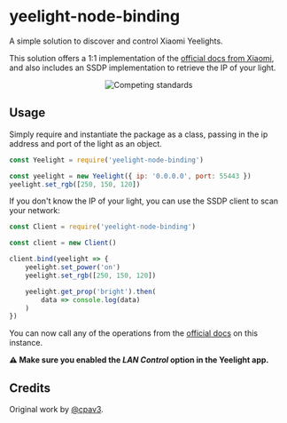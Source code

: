 # yeelight-node-binding

A simple solution to discover and control Xiaomi Yeelights.

This solution offers a 1:1 implementation of the [official docs from Xiaomi](http://www.yeelight.com/download/Yeelight_Inter-Operation_Spec.pdf), and also includes an SSDP implementation to retrieve the IP of your light.

<p align="center">
  <!-- Why isn't there Markdown for centered images? -->
  <img src="https://imgs.xkcd.com/comics/standards.png" alt="Competing standards">
</p>

## Usage

Simply require and instantiate the package as a class, passing in the ip address and port of the light as an object.

```javascript
const Yeelight = require('yeelight-node-binding')

const yeelight = new Yeelight({ ip: '0.0.0.0', port: 55443 })
yeelight.set_rgb([250, 150, 120])
```

If you don't know the IP of your light, you can use the SSDP client to scan your network:

```javascript
const Client = require('yeelight-node-binding')

const client = new Client()

client.bind(yeelight => {
    yeelight.set_power('on')
    yeelight.set_rgb([250, 150, 120])

    yeelight.get_prop('bright').then(
        data => console.log(data)
    )
})
```

You can now call any of the operations from the [official docs](http://www.yeelight.com/download/Yeelight_Inter-Operation_Spec.pdf) on this instance.

**⚠️ Make sure you enabled the *LAN Control* option in the Yeelight app.**

## Credits

Original work by [@cpav3](https://github.com/cpave3).